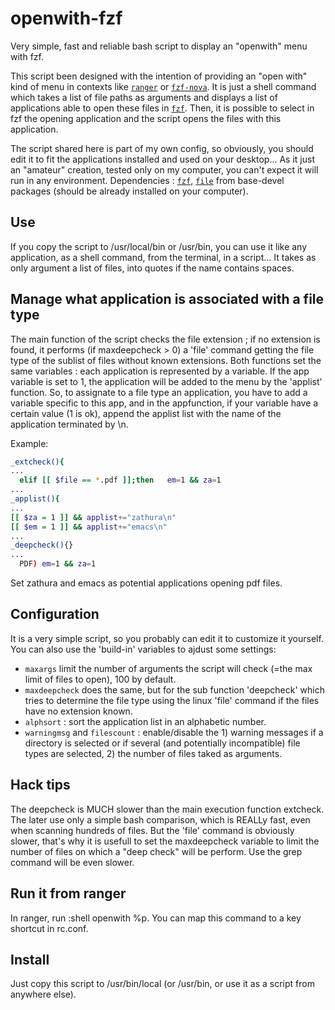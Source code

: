 # openwith-fzf
Very simple, fast and reliable bash script to display an "openwith" menu with fzf.

This script been designed with the intention of providing an "open with" kind of menu in contexts like [`ranger`](https://github.com/ranger/ranger) or [`fzf-nova`](https://github.com/gotbletu/shownotes/tree/master/fzf_nova). It is just a shell command which takes a list of file paths as arguments and displays a list of applications able to open these files in [`fzf`](https://github.com/junegunn/fzf). Then, it is possible to select in fzf the opening application and the script opens the files with this application.

The script shared here is part of my own config, so obviously, you should edit it to fit the applications installed and used on your desktop... As it just an "amateur" creation, tested only on my computer, you can't expect it will run in any environment.
Dependencies : [`fzf`](https://github.com/junegunn/fzf), [`file`](https://man.archlinux.org/man/file.1) from base-devel packages (should be already installed on your computer).

## Use

If you copy the script to /usr/local/bin or /usr/bin, you can use it like any application, as a shell command, from the terminal, in a script...
It takes as only argument a list of files, into quotes if the name contains spaces.

## Manage what application is associated with a file type

The main function of the script checks the file extension ; if no extension is found, it performs (if maxdeepcheck > 0) a 'file' command getting the file type of the sublist of files without known extensions. Both functions set the same variables : each application is represented by a variable. If the app variable is set to 1, the application will be added to the menu by the 'applist' function. So, to assignate to a file type an application, you have to add a variable specific to this app, and in the appfunction, if your variable have a certain value (1 is ok), append the applist list with the name of the application terminated by \n.

Example:
```bash
_extcheck(){
...
  elif [[ $file == *.pdf ]];then   em=1 && za=1
...
_applist(){
...
[[ $za = 1 ]] && applist+="zathura\n"
[[ $em = 1 ]] && applist+="emacs\n"
...
_deepcheck(){}
...
  PDF) em=1 && za=1
```
Set zathura and emacs as potential applications opening pdf files.

## Configuration

It is a very simple script, so you probably can edit it to customize it yourself. You can also use the 'build-in' variables to ajdust some settings:
- ```maxargs``` limit the number of arguments the script will check (=the max limit of files to open), 100 by default.
- ```maxdeepcheck``` does the same, but for the sub function 'deepcheck' which tries to determine the file type using the linux 'file' command if the files have no extension known.
- ```alphsort``` : sort the application list in an alphabetic number.
- ```warningmsg``` and ```filescount``` : enable/disable the 1) warning messages if a directory is selected or if several (and potentially incompatible) file types are selected, 2) the number of files taked as arguments.

## Hack tips

The deepcheck is MUCH slower than the main execution function extcheck. The later use only a simple bash comparison, which is REALLy fast, even when scanning hundreds of files. But the 'file' command is obviously slower, that's why it is usefull to set the maxdeepcheck variable to limit the number of files on which a "deep check" will be perform. Use the grep command will be even slower.

## Run it from ranger

In ranger, run :shell openwith %p. You can map this command to a key shortcut in rc.conf.

## Install

Just copy this script to /usr/bin/local (or /usr/bin, or use it as a script from anywhere else).
